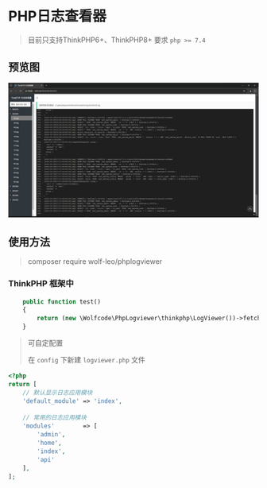 # PHP日志查看器

> 目前只支持ThinkPHP6+、ThinkPHP8+
> 要求 `php >= 7.4`

## 预览图

![](test/images/demo.png)

## 使用方法

> composer require wolf-leo/phplogviewer

### ThinkPHP 框架中

```php
    public function test()
    {
        return (new \Wolfcode\PhpLogviewer\thinkphp\LogViewer())->fetch();
    }
```
> 可自定配置
> 
> 在 `config` 下新建 `logviewer.php` 文件

```php
<?php
return [
    // 默认显示日志应用模块
    'default_module' => 'index',

    // 常用的日志应用模块
    'modules'        => [
        'admin',
        'home',
        'index',
        'api'
    ],
];
```
